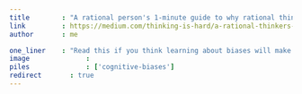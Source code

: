 ```yaml
---
title        : "A rational person's 1-minute guide to why rational thinking often fails to persuade people"
link         : https://medium.com/thinking-is-hard/a-rational-thinkers-guide-to-why-rational-thinking-often-fails-to-persuade-people-b3e65cac11e0
author       : me

one_liner    : "Read this if you think learning about biases will make you more persuasive."
image			   : 
piles			   : ['cognitive-biases']
redirect 	   : true
---
```

